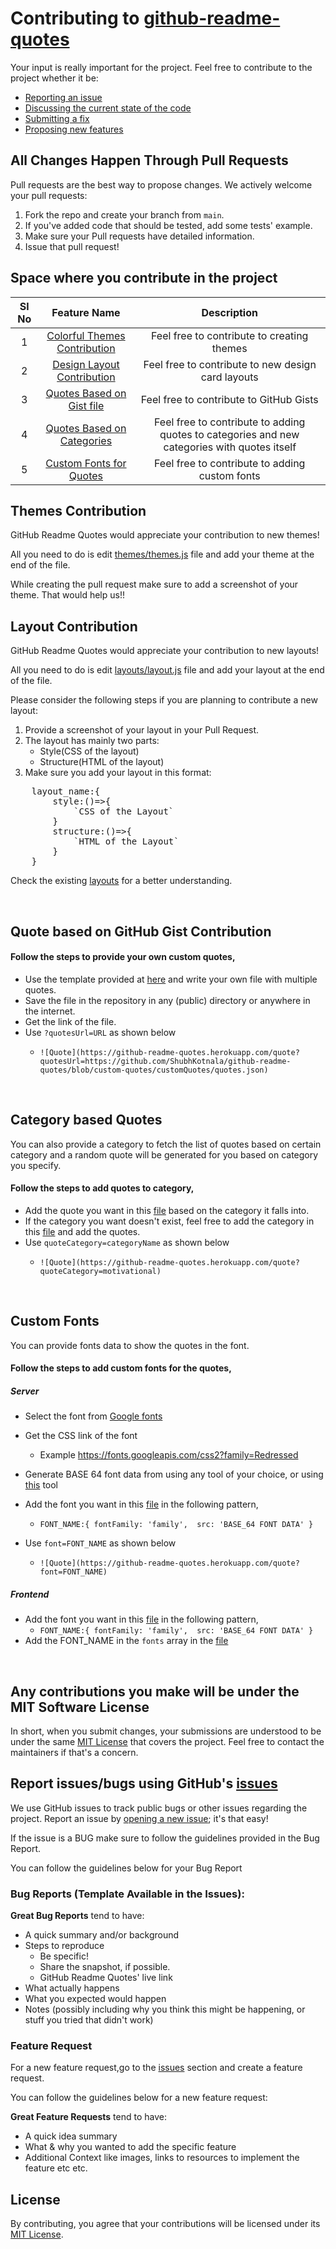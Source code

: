 # Contributing to [github-readme-quotes](https://github.com/shravan20/github-readme-quotes)

Your input is really important for the project. Feel free to contribute to the project whether it be:

- [Reporting an issue](https://github.com/shravan20/github-readme-quotes/issues/new/choose)
- [Discussing the current state of the code](https://github.com/shravan20/github-readme-quotes/issues/new/choose)
- [Submitting a fix](https://github.com/shravan20/github-readme-quotes/issues/new/choose)
- [Proposing new features](https://github.com/shravan20/github-readme-quotes/issues/new/choose)

## All Changes Happen Through Pull Requests

Pull requests are the best way to propose changes. We actively welcome your pull requests:

1. Fork the repo and create your branch from `main`.
2. If you've added code that should be tested, add some tests' example.
3. Make sure your Pull requests have detailed information.
4. Issue that pull request!

## Space where you contribute in the project

| Sl No  | Feature Name  | Description  |
|:-:|:-:|:-:|
| 1 | [Colorful Themes Contribution](#themes-contribution) | Feel free to contribute to creating themes |
| 2 | [Design Layout Contribution](#layout-contribution) | Feel free to contribute to new design card layouts |
| 3 | [Quotes Based on Gist file](#quote-based-on-github-gist-contribution) | Feel free to contribute to GitHub Gists |
| 4 | [Quotes Based on Categories](#category-based-quotes) | Feel free to contribute to adding quotes to categories and new categories with quotes itself |
| 5 | [Custom Fonts for Quotes](#custom-fonts) | Feel free to contribute to adding custom fonts |


## Themes Contribution

GitHub Readme Quotes would appreciate your contribution to new themes!

All you need to do is edit [themes/themes.js](./src/themes/themes.js) file and add your theme at the end of the file.

While creating the pull request make sure to add a screenshot of your theme. That would help us!!

## Layout Contribution

GitHub Readme Quotes would appreciate your contribution to new layouts!

All you need to do is edit [layouts/layout.js](./src/layouts/layout.js) file and add your layout at the end of the file.

Please consider the following steps if you are planning to contribute a new layout:

1. Provide a screenshot of your layout in your Pull Request.
2. The layout has mainly two parts: 
    - Style(CSS of the layout)
    - Structure(HTML of the layout)
3. Make sure you add your layout in this format:
<pre>
    layout_name:{
        style:()=>{
            `CSS of the Layout`
        }
        structure:()=>{
            `HTML of the Layout`
        }
    }
</pre>

Check the existing [layouts](./src/layouts/layout.js) for a better understanding.

<br>

## Quote based on GitHub Gist Contribution
#### Follow the steps to provide your own custom quotes,
- Use the template provided at [here](./customQuotes/quotes.json) and write your own file with multiple quotes.
- Save the file in the repository in any (public) directory or anywhere in the internet.
- Get the link of the file. 
- Use `?quotesUrl=URL` as shown below
  - ```
    ![Quote](https://github-readme-quotes.herokuapp.com/quote?quotesUrl=https://github.com/ShubhKotnala/github-readme-quotes/blob/custom-quotes/customQuotes/quotes.json)
    ```

<br>


## Category based Quotes
You can also provide a category to fetch the list of quotes based on certain category and a random quote will be generated for you based on category you specify.

#### Follow the steps to add quotes to category,
- Add the quote you want in this [file](./customQuotes/category.json) based on the category it falls into.
- If the category you want doesn't exist, feel free to add the category in this [file](./customQuotes/category.json) and add the quotes.
- Use `quoteCategory=categoryName` as shown below
  - ```
    ![Quote](https://github-readme-quotes.herokuapp.com/quote?quoteCategory=motivational)
    ```

<br>


## Custom Fonts
You can provide fonts data to show the quotes in the font. 

#### Follow the steps to add custom fonts for the quotes,
##### Server
- Select the font from [Google fonts](https://fonts.google.com)
- Get the CSS link of the font
  - Example https://fonts.googleapis.com/css2?family=Redressed
- Generate BASE 64 font data from using any tool of your choice, or using [this](https://amio.github.io/embedded-google-fonts/) tool
-  Add the font you want in this [file](./src/fonts/fonts.js) in the following pattern, 
   - `FONT_NAME:{
    fontFamily: 'family', 
    src: 'BASE_64 FONT DATA'
  }`
  
- Use `font=FONT_NAME` as shown below
  - ```
    ![Quote](https://github-readme-quotes.herokuapp.com/quote?font=FONT_NAME)
    ```
##### Frontend

-  Add the font you want in this [file](./frontend/src/util/fonts/index.js) in the following pattern, 
   - `FONT_NAME:{
    fontFamily: 'family', 
    src: 'BASE_64 FONT DATA'
  }`
- Add the FONT_NAME in the `fonts` array in the [file](./frontend/src/config/cardTemplate/index.js)

<br>


## Any contributions you make will be under the MIT Software License

In short, when you submit changes, your submissions are understood to be under the same [MIT License](http://choosealicense.com/licenses/mit/) that covers the project. Feel free to contact the maintainers if that's a concern.

## Report issues/bugs using GitHub's [issues](https://github.com/shravan20/github-readme-quotes/issues)

We use GitHub issues to track public bugs or other issues regarding the project. Report an issue by [opening a new issue](https://github.com/shravan20/github-readme-quotes/issues/new/choose); it's that easy!

If the issue is a BUG make sure to follow the guidelines provided in the Bug Report.

You can follow the guidelines below for your Bug Report

### Bug Reports (Template Available in the Issues): 

**Great Bug Reports** tend to have:

- A quick summary and/or background
- Steps to reproduce
  - Be specific!
  - Share the snapshot, if possible.
  - GitHub Readme Quotes' live link
- What actually happens
- What you expected would happen
- Notes (possibly including why you think this might be happening, or stuff you tried that didn't work)

### Feature Request

For a new feature request,go to the [issues](https://github.com/shravan20/github-readme-quotes/issues) section and create a feature request.
<br>

You can follow the guidelines below for a new feature request:

**Great Feature Requests** tend to have:

- A quick idea summary
- What & why you wanted to add the specific feature
- Additional Context like images, links to resources to implement the feature etc etc.


## License

By contributing, you agree that your contributions will be licensed under its [MIT License](./LICENSE).
